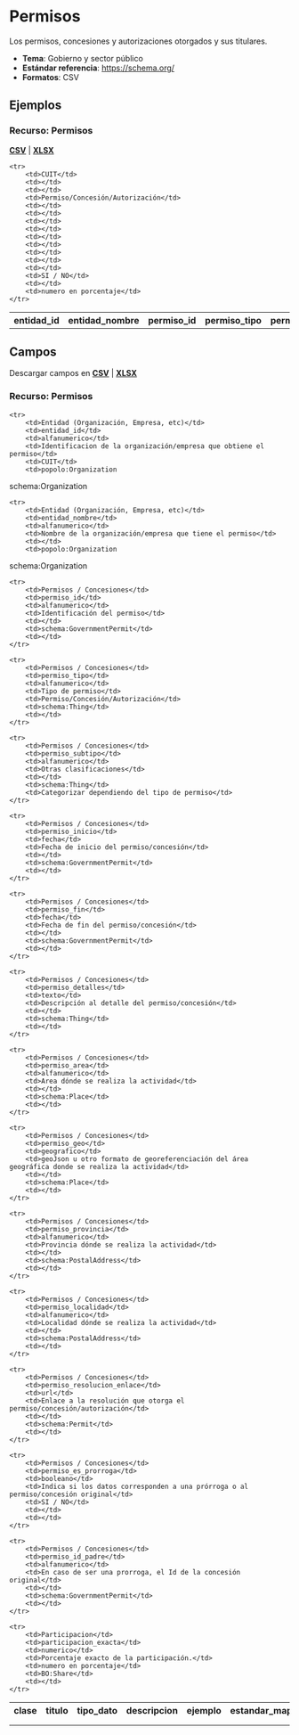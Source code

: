 # Permisos

Los permisos, concesiones y autorizaciones otorgados y sus titulares.

* **Tema**: Gobierno y sector público
* **Estándar referencia**: https://schema.org/
* **Formatos**: CSV

<!-- COMIENZO TABLA DE EJEMPLO. Dejar este comentario para edicion automatica. No editar manualmente el contenido, usar el script.  -->

## Ejemplos
    
### Recurso: Permisos  
**[CSV](permisos/permisos.csv)** | **[XLSX](permisos/permisos.xlsx)**

<table>
    <tr>
        <th>entidad_id</th>
        <th>entidad_nombre</th>
        <th>permiso_id</th>
        <th>permiso_tipo</th>
        <th>permiso_subtipo</th>
        <th>permiso_inicio</th>
        <th>permiso_fin</th>
        <th>permiso_detalles</th>
        <th>permiso_area</th>
        <th>permiso_geo</th>
        <th>permiso_provincia</th>
        <th>permiso_localidad</th>
        <th>permiso_resolucion_enlace</th>
        <th>permiso_es_prorroga</th>
        <th>permiso_id_padre</th>
        <th>participacion_exacta</th>
    </tr>

    <tr>
        <td>CUIT</td>
        <td></td>
        <td></td>
        <td>Permiso/Concesión/Autorización</td>
        <td></td>
        <td></td>
        <td></td>
        <td></td>
        <td></td>
        <td></td>
        <td></td>
        <td></td>
        <td></td>
        <td>SI / NO</td>
        <td></td>
        <td>numero en porcentaje</td>
    </tr>
        
</table>

<!-- FIN TABLA DE EJEMPLO. Dejar este comentario para edicion automatica. No editar manualmente el contenido, usar el script.  -->


<!-- COMIENZO TABLA DE CLASES. Dejar este comentario para edicion automatica. No editar manualmente el contenido, usar el script.  -->

<!-- FIN TABLA DE CLASES. Dejar este comentario para edicion automatica. No editar manualmente el contenido, usar el script.  -->


<!-- COMIENZO TABLA DE CAMPOS POR CLASE. Dejar este comentario para edicion automatica. No editar manualmente el contenido, usar el script.  -->

## Campos

Descargar campos en **[CSV](permisos-campos.csv)** | **[XLSX](permisos-campos.xlsx)**

### Recurso: Permisos  

<table>
    <tr>
        <th>clase</th>
        <th>titulo</th>
        <th>tipo_dato</th>
        <th>descripcion</th>
        <th>ejemplo</th>
        <th>estandar_mapeo</th>
        <th>notas</th>
    </tr>

    <tr>
        <td>Entidad (Organización, Empresa, etc)</td>
        <td>entidad_id</td>
        <td>alfanumerico</td>
        <td>Identificacion de la organización/empresa que obtiene el permiso</td>
        <td>CUIT</td>
        <td>popolo:Organization
 schema:Organization</td>
        <td></td>
    </tr>
        
    <tr>
        <td>Entidad (Organización, Empresa, etc)</td>
        <td>entidad_nombre</td>
        <td>alfanumerico</td>
        <td>Nombre de la organización/empresa que tiene el permiso</td>
        <td></td>
        <td>popolo:Organization
 schema:Organization</td>
        <td></td>
    </tr>
        
    <tr>
        <td>Permisos / Concesiones</td>
        <td>permiso_id</td>
        <td>alfanumerico</td>
        <td>Identificación del permiso</td>
        <td></td>
        <td>schema:GovernmentPermit</td>
        <td></td>
    </tr>
        
    <tr>
        <td>Permisos / Concesiones</td>
        <td>permiso_tipo</td>
        <td>alfanumerico</td>
        <td>Tipo de permiso</td>
        <td>Permiso/Concesión/Autorización</td>
        <td>schema:Thing</td>
        <td></td>
    </tr>
        
    <tr>
        <td>Permisos / Concesiones</td>
        <td>permiso_subtipo</td>
        <td>alfanumerico</td>
        <td>Otras clasificaciones</td>
        <td></td>
        <td>schema:Thing</td>
        <td>Categorizar dependiendo del tipo de permiso</td>
    </tr>
        
    <tr>
        <td>Permisos / Concesiones</td>
        <td>permiso_inicio</td>
        <td>fecha</td>
        <td>Fecha de inicio del permiso/concesión</td>
        <td></td>
        <td>schema:GovernmentPermit</td>
        <td></td>
    </tr>
        
    <tr>
        <td>Permisos / Concesiones</td>
        <td>permiso_fin</td>
        <td>fecha</td>
        <td>Fecha de fin del permiso/concesión</td>
        <td></td>
        <td>schema:GovernmentPermit</td>
        <td></td>
    </tr>
        
    <tr>
        <td>Permisos / Concesiones</td>
        <td>permiso_detalles</td>
        <td>texto</td>
        <td>Descripción al detalle del permiso/concesión</td>
        <td></td>
        <td>schema:Thing</td>
        <td></td>
    </tr>
        
    <tr>
        <td>Permisos / Concesiones</td>
        <td>permiso_area</td>
        <td>alfanumerico</td>
        <td>Area dónde se realiza la actividad</td>
        <td></td>
        <td>schema:Place</td>
        <td></td>
    </tr>
        
    <tr>
        <td>Permisos / Concesiones</td>
        <td>permiso_geo</td>
        <td>geografico</td>
        <td>geoJson u otro formato de georeferenciación del área geográfica donde se realiza la actividad</td>
        <td></td>
        <td>schema:Place</td>
        <td></td>
    </tr>
        
    <tr>
        <td>Permisos / Concesiones</td>
        <td>permiso_provincia</td>
        <td>alfanumerico</td>
        <td>Provincia dónde se realiza la actividad</td>
        <td></td>
        <td>schema:PostalAddress</td>
        <td></td>
    </tr>
        
    <tr>
        <td>Permisos / Concesiones</td>
        <td>permiso_localidad</td>
        <td>alfanumerico</td>
        <td>Localidad dónde se realiza la actividad</td>
        <td></td>
        <td>schema:PostalAddress</td>
        <td></td>
    </tr>
        
    <tr>
        <td>Permisos / Concesiones</td>
        <td>permiso_resolucion_enlace</td>
        <td>url</td>
        <td>Enlace a la resolución que otorga el permiso/concesión/autorización</td>
        <td></td>
        <td>schema:Permit</td>
        <td></td>
    </tr>
        
    <tr>
        <td>Permisos / Concesiones</td>
        <td>permiso_es_prorroga</td>
        <td>booleano</td>
        <td>Indica si los datos corresponden a una prórroga o al permiso/concesión original</td>
        <td>SI / NO</td>
        <td></td>
        <td></td>
    </tr>
        
    <tr>
        <td>Permisos / Concesiones</td>
        <td>permiso_id_padre</td>
        <td>alfanumerico</td>
        <td>En caso de ser una prorroga, el Id de la concesión original</td>
        <td></td>
        <td>schema:GovernmentPermit</td>
        <td></td>
    </tr>
        
    <tr>
        <td>Participacion</td>
        <td>participacion_exacta</td>
        <td>numerico</td>
        <td>Porcentaje exacto de la participación.</td>
        <td>numero en porcentaje</td>
        <td>BO:Share</td>
        <td></td>
    </tr>
        
</table>

<!-- FIN TABLA DE CAMPOS POR CLASE. Dejar este comentario para edicion automatica. No editar manualmente el contenido, usar el script.  -->
